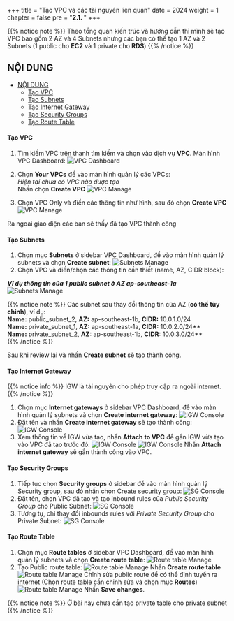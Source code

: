 +++
title = "Tạo VPC và các tài nguyên liên quan"
date = 2024
weight = 1
chapter = false
pre = "<b>2.1. </b>"
+++

{{% notice note %}}
Theo tổng quan kiến trúc và hướng dẫn thì mình sẽ tạo VPC bao gồm 2 AZ và 4 Subnets nhưng các bạn có thể tạo 1 AZ và 2 Subnets (1 public cho **EC2** và 1 private cho **RDS**)
{{% /notice %}}

## NỘI DUNG

- [NỘI DUNG](#nội-dung)
  - [Tạo VPC](#tạo-vpc)
  - [Tạo Subnets](#tạo-subnets)
  - [Tạo Internet Gateway](#tạo-internet-gateway)
  - [Tạo Security Groups](#tạo-security-groups)
  - [Tạo Route Table](#tạo-route-table)

#### Tạo VPC

1. Tìm kiếm VPC trên thanh tìm kiếm và chọn vào dịch vụ **VPC**. Màn hình VPC Dashboard:
   ![VPC Dashboard](../../images/1-VPC-And-More/vpc_console.jpg?width=1200px)

2. Chọn **Your VPCs** để vào màn hình quản lý các VPCs:  
   _Hiện tại chưa có VPC nào được tạo_  
   Nhấn chọn **Create VPC**
   ![VPC Manage](../../images/1-VPC-And-More/vpc_dashboard.jpg?width=1200px)

3. Chọn VPC Only và điền các thông tin như hình, sau đó chọn **Create VPC**
   ![VPC Manage](../../images/1-VPC-And-More/vpc_create.jpg?width=1000px)

Ra ngoài giao diện các bạn sẽ thấy đã tạo VPC thành công

#### Tạo Subnets

1. Chọn mục **Subnets** ở sidebar VPC Dashboard, để vào màn hình quản lý subnets và chọn **Create subnet**:
   ![Subnets Manage](../../images/1-VPC-And-More/subnet_console.jpg?width=1400px)
1. Chọn VPC và điền/chọn các thông tin cần thiết (name, AZ, CIDR block):

**_Ví dụ thông tin của 1 public subnet ở AZ ap-southeast-1a_**
![Subnets Manage](../../images/1-VPC-And-More/subnet_01.jpg?width=1400px)

{{% notice note %}}
Các subnet sau thay đổi thông tin của AZ (**có thể tùy chỉnh**), ví dụ:  
**Name:** public_subnet_2, **AZ:** ap-southeast-1b, **CIDR:** 10.0.1.0/24  
**Name:** private_subnet_1, **AZ:** ap-southeast-1a, **CIDR:** 10.0.2.0/24\*\*  
**Name:** private_subnet_2, **AZ:** ap-southeast-1b, **CIDR:** 10.0.3.0/24\*\*  
{{% /notice %}}

Sau khi review lại và nhấn **Create subnet** sẽ tạo thành công.

#### Tạo Internet Gateway

{{% notice info %}}
IGW là tài nguyên cho phép truy cập ra ngoài internet.
{{% /notice %}}

1. Chọn mục **Internet gateways** ở sidebar VPC Dashboard, để vào màn hình quản lý subnets và chọn **Create internet gateway**:
   ![IGW Console](../../images/1-VPC-And-More/igw_console.jpg?width=1400px)
2. Đặt tên và nhấn **Create internet gateway** sẽ tạo thành công:
   ![IGW Console](../../images/1-VPC-And-More/create_igw.jpg?width=1400px)
3. Xem thông tin về IGW vừa tạo, nhấn **Attach to VPC** để gắn IGW vừa tạo vào VPC đã tạo trước đó:
   ![IGW Console](../../images/1-VPC-And-More/igw_detail.jpg?width=1400px)
   ![IGW Console](../../images/1-VPC-And-More/attach_igw_to_vpc.jpg?width=1400px)
   Nhấn **Attach internet gateway** sẽ gắn thành công vào VPC.

#### Tạo Security Groups

1. Tiếp tục chọn **Security groups** ở sidebar để vào màn hình quản lý Security group, sau đó nhấn chọn Create security group:
   ![SG Console](../../images/1-VPC-And-More/sgs_console.jpg?width=1400px)
2. Đặt tên, chọn VPC đã tạo và tạo inbound rules của _Public Security Group_ cho Public Subnet:
   ![SG Console](../../images/1-VPC-And-More/public_sgs_detail.jpg?width=1400px)
3. Tương tự, chỉ thay đổi inbounds rules với _Private Security Group_ cho Private Subnet:
   ![SG Console](../../images/1-VPC-And-More/private_sgs_detail.jpg?width=1400px)

#### Tạo Route Table

1. Chọn mục **Route tables** ở sidebar VPC Dashboard, để vào màn hình quản lý subnets và chọn **Create route table**:
   ![Route table Manage](../../images/1-VPC-And-More/route_table_console.jpg?width=1400px)
2. Tạo Public route table:
   ![Route table Manage](../../images/1-VPC-And-More/create_public_route.jpg?width=1400px)
   Nhấn **Create route table**
   ![Route table Manage](../../images/1-VPC-And-More/public_route_detail.jpg?width=1400px)
   Chỉnh sửa public route để có thể định tuyến ra internet (Chọn route table cần chỉnh sửa và chọn mục **Routes**)  
   ![Route table Manage](../../images/1-VPC-And-More/public_route_igw.jpg?width=1400px)
   Nhấn **Save changes**.

{{% notice note %}}
Ở bài này chưa cần tạo private table cho private subnet
{{% /notice %}}
